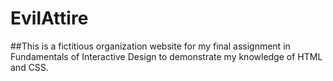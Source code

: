 # EvilAttire

##This is a fictitious organization website for my final assignment in Fundamentals of Interactive Design to demonstrate my knowledge of HTML and CSS.
